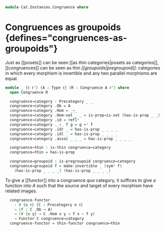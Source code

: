 <!--
```agda
open import Cat.Groupoid
open import Cat.Morphism
open import Cat.Prelude

open import Order.Cat

open Precategory
open Functor
```
-->

```agda
module Cat.Instances.Congruence where
```

# Congruences as groupoids {defines="congruences-as-groupoids"}

Just as [[posets]] can be seen [[as _thin_ categories|posets as categories]],
[[congruences]] can be seen as thin _[[groupoids|pregroupoid]]_: categories
in which every morphism is invertible and any two parallel morphisms are equal.

```agda
module _ {ℓ ℓ'} {A : Type ℓ} (R : Congruence A ℓ') where
  open Congruence R

  congruence→category : Precategory _ _
  congruence→category .Ob = A
  congruence→category .Hom = _∼_
  congruence→category .Hom-set _ _ = is-prop→is-set (has-is-prop _ _)
  congruence→category .id = reflᶜ
  congruence→category ._∘_ f g = g ∙ᶜ f
  congruence→category .idr _ = has-is-prop _ _ _ _
  congruence→category .idl _ = has-is-prop _ _ _ _
  congruence→category .assoc _ _ _ = has-is-prop _ _ _ _

  congruence→thin : is-thin congruence→category
  congruence→thin = has-is-prop

  congruence→groupoid : is-pregroupoid congruence→category
  congruence→groupoid f = make-invertible _ (symᶜ f)
    (has-is-prop _ _ _ _) (has-is-prop _ _ _ _)
```

To give a [[functor]] into a congruence _qua_ category, it suffices to give a
function into $A$ such that the source and target of every morphism have
related images.

```agda
  congruence-functor
    : ∀ {o ℓ} {C : Precategory o ℓ}
    → (f : C .Ob → A)
    → (∀ {x y} → C .Hom x y → f x ∼ f y)
    → Functor C congruence→category
  congruence-functor = thin-functor congruence→thin
```
